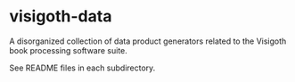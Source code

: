 # visigoth-data

A disorganized collection of data product generators related to the
Visigoth book processing software suite.

See README files in each subdirectory.

